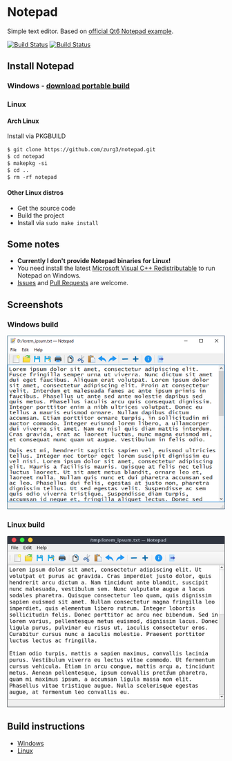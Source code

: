 # Notepad

Simple text editor. Based on [official Qt6 Notepad example](https://code.qt.io/cgit/qt/qtbase.git/tree/examples/widgets/tutorials/notepad?h=6.10).

[![Build Status](https://github.com/zurg3/notepad/actions/workflows/win.yml/badge.svg?branch=master&event=push)](https://github.com/zurg3/notepad/actions)
[![Build Status](https://github.com/zurg3/notepad/actions/workflows/linux.yml/badge.svg?branch=master&event=push)](https://github.com/zurg3/notepad/actions)

## Install Notepad
### Windows - [download portable build](https://github.com/zurg3/notepad/releases/latest)

### Linux
#### Arch Linux
Install via PKGBUILD
```
$ git clone https://github.com/zurg3/notepad.git
$ cd notepad
$ makepkg -si
$ cd ..
$ rm -rf notepad
```

#### Other Linux distros
- Get the source code
- Build the project
- Install via `sudo make install`

## Some notes
- **Currently I don't provide Notepad binaries for Linux!**
- You need install the latest [Microsoft Visual C++ Redistributable](https://learn.microsoft.com/cpp/windows/latest-supported-vc-redist) to run Notepad on Windows.
- [Issues](https://github.com/zurg3/notepad/issues) and [Pull Requests](https://github.com/zurg3/notepad/pulls) are welcome.

## Screenshots
### Windows build
![Screenshot of Windows build](https://raw.githubusercontent.com/zurg3/notepad/master/docs/img/screenshot_windows.png)

### Linux build
![Screenshot of Linux build](https://raw.githubusercontent.com/zurg3/notepad/master/docs/img/screenshot_linux.png)

## Build instructions
- [Windows](https://github.com/zurg3/notepad/blob/master/docs/build-win.md)
- [Linux](https://github.com/zurg3/notepad/blob/master/docs/build-linux.md)
